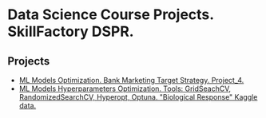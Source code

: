 # Data Science Course Projects. SkillFactory DSPR.

## Projects

* [ML Models Optimization. Bank Marketing Target Strategy. Project_4.](https://github.com/AndreyMaly/Data_Science_Course_Projects_DSPR/tree/e7f207e9b92db5eb05279fd17a8343d3ca655f2b/ML_Models_Classification_Bank_Marketing_Project4)
* [ML Models Hyperparameters Optimization. Tools: GridSeachCV, RandomizedSearchCV, Hyperopt, Optuna. "Biological Response" Kaggle data.](https://github.com/AndreyMaly/Data_Science_Course_Projects_DSPR/tree/162508c7ae357d5c43e5dbe4324692708ec4abda/ML_Models_Hyperparameters_Optimization_Biological_Response)

